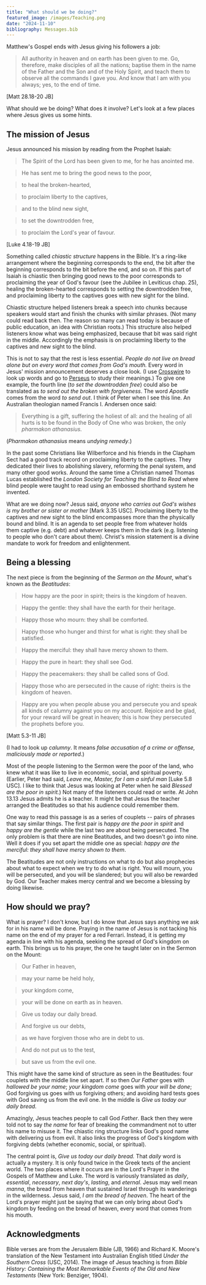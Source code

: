 ```yaml
---
title: "What should we be doing?"
featured_image: /images/Teaching.png
date: "2024-11-10"
bibliography: Messages.bib
---
```


Matthew's Gospel ends with Jesus giving his followers a job:

> All authority in heaven and on earth has been given to me. Go, therefore, make disciples of all the nations; baptise them in the name of the Father and the Son and of the Holy Spirit, and teach them to observe all the commands I gave you. And know that I am with you always; yes, to the end of time.

[Matt 28.18-20 JB]

What should we be doing? What does it involve? Let's look at a few places where Jesus gives us some hints.

## The mission of Jesus

Jesus announced his mission by reading from the Prophet Isaiah:

> The Spirit of the Lord has been given to me, for he has anointed me.

> He has sent me to bring the good news to the poor,

> to heal the broken-hearted,

> to proclaim liberty to the captives,

> and to the blind new sight,

> to set the downtrodden free,

> to proclaim the Lord's year of favour.

[Luke 4.18-19 JB]

Something called *chiastic structure* happens in the Bible. It's a ring-like arrangement where the beginning corresponds to the end, the bit after the beginning corresponds to the bit before the end, and so on. If this part of Isaiah is chiastic then bringing good news to the poor corresponds to proclaiming the year of God's favour (see the Jubilee in Leviticus chap. 25), healing the broken-hearted corresponds to setting the downtrodden free, and proclaiming liberty to the captives goes with new sight for the blind. 

Chiastic structure helped listeners break a speech into chunks because speakers would start and finish the chunks with similar phrases. (Not many could read back then. The reason so many can read today is because of public education, an idea with Christian roots.) This structure also helped listeners know what was being emphasized, because that bit was said right in the middle. Accordingly the emphasis is on proclaiming liberty to the captives and new sight to the blind.

This is not to say that the rest is less essential. *People do not live on bread alone but on every word that comes from God's mouth.* Every word in Jesus' mission announcement deserves a close look. (I use [Crosswire](https://www.crosswire.org/study/parallelstudy.jsp?key=Luke+4%3A18#cv) to look up words and go to [Perseus](https://www.perseus.tufts.edu/hopper/morph?l=afesin&la=greek#lexicon) to study their meanings.) To give one example, the fourth line (*to set the downtrodden free*) could also be translated as *to send out the broken with forgiveness*. The word *Apostle* comes from the word *to send out*. I think of Peter when I see this line. An Australian theologian named Francis I. Andersen once said:

> Everything is a gift, suffering the holiest of all: and the healing of all hurts is to be found in the Body of One who was broken, the only *pharmakon athanasius.*

(*Pharmakon athanasius* means *undying remedy*.)

In the past some Christians like Wilberforce and his friends in the Clapham Sect had a good track record on proclaiming liberty to the captives. They dedicated their lives to abolishing slavery, reforming the penal system, and many other good works. Around the same time a Christian named Thomas Lucas established the *London Society for Teaching the Blind to Read* where blind people were taught to read using an embossed shorthand system he invented.

What are we doing now? Jesus said, *anyone who carries out God's wishes is my brother or sister or mother* [Mark 3.35 USC]. Proclaiming liberty to the captives and new sight to the blind encompasses more than the physically bound and blind. It is an agenda to set people free from whatever holds them captive (e.g. debt) and whatever keeps them in the dark (e.g. listening to people who don't care about them). Christ's mission statement is a divine mandate to work for freedom and enlightenment.

## Being a blessing

The next piece is from the beginning of the *Sermon on the Mount*, what's known as the *Beatitudes*:

> How happy are the poor in spirit; theirs is the kingdom of heaven.

> Happy the gentle: they shall have the earth for their heritage.

> Happy those who mourn: they shall be comforted.

> Happy those who hunger and thirst for what is right: they shall be satisfied.

> Happy the merciful: they shall have mercy shown to them.

> Happy the pure in heart: they shall see God.

> Happy the peacemakers: they shall be called sons of God.

> Happy those who are persecuted in the cause of right: theirs is the kingdom of heaven.

> Happy are you when people abuse you and persecute you and speak all kinds of calumny against you on my account. Rejoice and be glad, for your reward will be great in heaven; this is how they persecuted the prophets before you.

[Matt 5.3-11 JB]

(I had to look up *calumny*. It means *false accusation of a crime or offense, maliciously made or reported*.)

Most of the people listening to the Sermon were the poor of the land, who knew what it was like to live in economic, social, and spiritual poverty. (Earlier, Peter had said, *Leave me, Master, for I am a sinful man* [Luke 5.8 USC]. I like to think that Jesus was looking at Peter when he said *Blessed are the poor in spirit.*) Not many of the listeners could read or write. At John 13.13 Jesus admits he is a teacher. It might be that Jesus the teacher arranged the Beatitudes so that his audience could remember them.

One way to read this passage is as a series of couplets -- pairs of phrases that say similar things. The first pair is *happy are the poor in spirit* and *happy are the gentle* while the last two are about being persecuted. The only problem is that there are nine Beatitudes, and two doesn't go into nine. Well it does if you set apart the middle one as special: *happy are the merciful: they shall have mercy shown to them*.

The Beatitudes are not only instructions on what to do but also prophecies about what to expect when we try to do what is right. You will mourn, you will be persecuted, and you will be slandered; but you will also be rewarded by God. Our Teacher makes mercy central and we become a blessing by doing likewise.

## How should we pray?

What is prayer? I don't know, but I do know that Jesus says anything we ask for in his name will be done. Praying in the name of Jesus is not tacking his name on the end of my prayer for a red Ferrari. Instead, it is getting my agenda in line with his agenda, seeking the spread of God's kingdom on earth. This brings us to his prayer, the one he taught later on in the Sermon on the Mount:

> Our Father in heaven,

> may your name be held holy,

> your kingdom come,

> your will be done on earth as in heaven.

> Give us today our daily bread.

> And forgive us our debts,

> as we have forgiven those who are in debt to us.

> And do not put us to the test,

> but save us from the evil one.

This might have the same kind of structure as seen in the Beatitudes: four couplets with the middle line set apart. If so then *Our Father* goes with *hallowed be your name*; *your kingdom come* goes with *your will be done*; God forgiving us goes with us forgiving others; and avoiding hard tests goes with God saving us from the evil one. In the middle is *Give us today our daily bread.*

Amazingly, Jesus teaches people to call God *Father*. Back then they were told not to say *the name* for fear of breaking the commandment not to utter his name to misuse it. The chiastic ring structure links God's good name with delivering us from evil. It also links the progress of God's kingdom with forgiving debts (whether economic, social, or spiritual).

The central point is, *Give us today our daily bread.* That *daily* word is actually a mystery. It is only found twice in the Greek texts of the ancient world. The two places where it occurs are in the Lord's Prayer in the Gospels of Matthew and Luke. The word is variously translated as *daily*, *essential*, *necessary*, *next day's*, *lasting*, and *eternal*. Jesus may well mean *manna*, the bread from heaven that sustained Israel through its wanderings in the wilderness. Jesus said, *I am the bread of heaven*. The heart of the Lord's prayer might just be saying that we can only bring about God's kingdom by feeding on the bread of heaven, every word that comes from his mouth.

## Acknowledgments

Bible verses are from the Jerusalem Bible (JB, 1966) and Richard K. Moore's translation of the New Testament into Australian English titled *Under the Southern Cross* (USC, 2014). The image of Jesus teaching is from *Bible History: Containing the Most Remarkable Events of the Old and New Testaments* (New York: Benziger, 1904).
